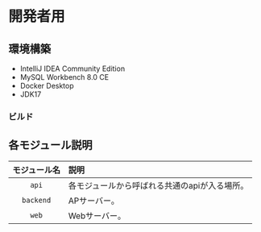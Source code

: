 # 開発者用
## 環境構築
- IntelliJ IDEA Community Edition
- MySQL Workbench 8.0 CE
- Docker Desktop
- JDK17
### ビルド

## 各モジュール説明

|  モジュール名   | 説明                       |
|:---------:|:-------------------------|
|   `api`   | 各モジュールから呼ばれる共通のapiが入る場所。 |
| `backend` | APサーバー。                  |
|   `web`   | Webサーバー。                 |
